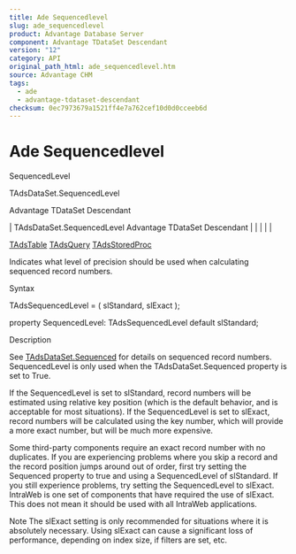 ```yaml
---
title: Ade Sequencedlevel
slug: ade_sequencedlevel
product: Advantage Database Server
component: Advantage TDataSet Descendant
version: "12"
category: API
original_path_html: ade_sequencedlevel.htm
source: Advantage CHM
tags:
  - ade
  - advantage-tdataset-descendant
checksum: 0ec7973679a1521ff4e7a762cef10d0d0cceeb6d
---
```


# Ade Sequencedlevel

SequencedLevel

TAdsDataSet.SequencedLevel

Advantage TDataSet Descendant

| TAdsDataSet.SequencedLevel  Advantage TDataSet Descendant |  |  |  |  |

[TAdsTable](ade_tadstable_7.md) [TAdsQuery](ade_tadsquery.md) [TAdsStoredProc](ade_tadsstoredproc.md)

Indicates what level of precision should be used when calculating sequenced record numbers.

Syntax

TAdsSequencedLevel = ( slStandard, slExact );

property SequencedLevel: TAdsSequencedLevel default slStandard;

Description

See [TAdsDataSet.Sequenced](ade_sequenced.md) for details on sequenced record numbers. SequencedLevel is only used when the TAdsDataSet.Sequenced property is set to True.

If the SequencedLevel is set to slStandard, record numbers will be estimated using relative key position (which is the default behavior, and is acceptable for most situations). If the SequencedLevel is set to slExact, record numbers will be calculated using the key number, which will provide a more exact number, but will be much more expensive.

Some third-party components require an exact record number with no duplicates. If you are experiencing problems where you skip a record and the record position jumps around out of order, first try setting the Sequenced property to true and using a SequencedLevel of slStandard. If you still experience problems, try setting the SequencedLevel to slExact. IntraWeb is one set of components that have required the use of slExact. This does not mean it should be used with all IntraWeb applications.

Note The slExact setting is only recommended for situations where it is absolutely necessary. Using slExact can cause a significant loss of performance, depending on index size, if filters are set, etc.
